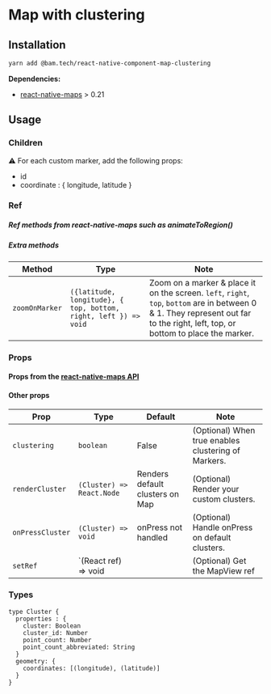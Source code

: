 # Map with clustering

## Installation

```bash
yarn add @bam.tech/react-native-component-map-clustering
```

**Dependencies:**

* [react-native-maps](https://github.com/react-community/react-native-maps) > 0.21

## Usage

### Children

⚠ For each custom marker, add the following props:

* id
* coordinate : { longitude, latitude }

### Ref

##### Ref methods from react-native-maps such as animateToRegion()

##### Extra methods

| Method           | Type                                                               |  Note                                     |
| ---------------- | ------------------------------------------------------------------ | ----------------------------------------- |
| `zoomOnMarker`   | `({latitude, longitude}, { top, bottom, right, left }) => void`    | Zoom on a marker & place it on the screen. `left`, `right`, `top`, `bottom` are in between 0 & 1. They represent out far to the right, left, top, or bottom to place the marker.  |


### Props

#### Props from the [react-native-maps API](https://github.com/react-community/react-native-maps/blob/master/docs/mapview.md)

#### Other props

| Prop             | Type                      | Default                         | Note                                                |
| ---------------- | ------------------------- | ------------------------------- | --------------------------------------------------- |
| `clustering`     | `boolean`                 | False                           | (Optional) When true enables clustering of Markers. |
| `renderCluster`  | `(Cluster) => React.Node` | Renders default clusters on Map | (Optional) Render your custom clusters.             |
| `onPressCluster` | `(Cluster) => void`       | onPress not handled             | (Optional) Handle onPress on default clusters.      |
| `setRef`         | `(React ref) => void      |                                 | (Optional) Get the MapView ref                      |

### Types

```
type Cluster {
  properties : {
    cluster: Boolean
    cluster_id: Number
    point_count: Number
    point_count_abbreviated: String
  }
  geometry: {
    coordinates: [(longitude), (latitude)]
  }
}
```
